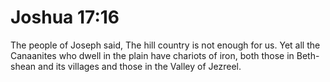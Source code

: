 # Joshua 17:16

The people of Joseph said, The hill country is not enough for us. Yet all the Canaanites who dwell in the plain have chariots of iron, both those in Beth-shean and its villages and those in the Valley of Jezreel.
